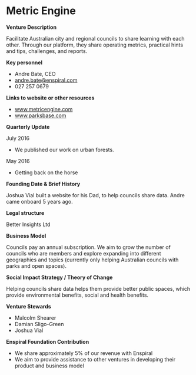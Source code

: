 # Metric Engine

**Venture Description**

Facilitate Australian city and regional councils to share learning with each other. Through our platform, they share operating metrics, practical hints and tips, challenges, and reports.

**Key personnel**

* Andre Bate, CEO
* andre.bate@enspiral.com
* 027 257 0679

**Links to website or other resources**

* www.metricengine.com
* www.parksbase.com 

**Quarterly Update**

July 2016

* We published our work on urban forests.

May 2016

* Getting back on the horse

**Founding Date & Brief History**

Joshua Vial built a website for his Dad, to help councils share data. Andre came onboard 5 years ago.

**Legal structure**

Better Insights Ltd

**Business Model**

Councils pay an annual subscription. We aim to grow the number of councils who are members and explore expanding into different geographies and topics \(currently only helping Australian councils with parks and open spaces\).

**Social Impact Strategy / Theory of Change**

Helping councils share data helps them provide better public spaces, which provide environmental benefits, social and health benefits.

**Venture Stewards**

* Malcolm Shearer
* Damian Sligo-Green
* Joshua Vial

**Enspiral Foundation Contribution**

* We share approximately 5% of our revenue with Enspiral
* We aim to provide assistance to other ventures in developing their product and business model

